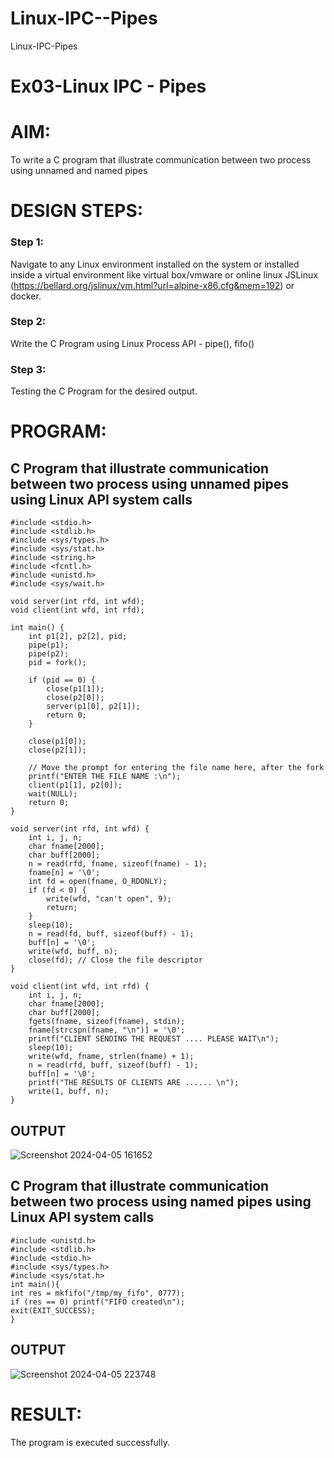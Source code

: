 # Linux-IPC--Pipes
Linux-IPC-Pipes


# Ex03-Linux IPC - Pipes

# AIM:
To write a C program that illustrate communication between two process using unnamed and named pipes

# DESIGN STEPS:

### Step 1:

Navigate to any Linux environment installed on the system or installed inside a virtual environment like virtual box/vmware or online linux JSLinux (https://bellard.org/jslinux/vm.html?url=alpine-x86.cfg&mem=192) or docker.

### Step 2:

Write the C Program using Linux Process API - pipe(), fifo()

### Step 3:

Testing the C Program for the desired output. 

# PROGRAM:

## C Program that illustrate communication between two process using unnamed pipes using Linux API system calls
```
#include <stdio.h>
#include <stdlib.h>
#include <sys/types.h>
#include <sys/stat.h>
#include <string.h>
#include <fcntl.h>
#include <unistd.h>
#include <sys/wait.h>

void server(int rfd, int wfd);
void client(int wfd, int rfd);

int main() {
    int p1[2], p2[2], pid;
    pipe(p1);
    pipe(p2);
    pid = fork();

    if (pid == 0) {
        close(p1[1]);
        close(p2[0]);
        server(p1[0], p2[1]);
        return 0;
    }

    close(p1[0]);
    close(p2[1]);

    // Move the prompt for entering the file name here, after the fork
    printf("ENTER THE FILE NAME :\n");
    client(p1[1], p2[0]);
    wait(NULL); 
    return 0;
}

void server(int rfd, int wfd) {
    int i, j, n;
    char fname[2000];
    char buff[2000];
    n = read(rfd, fname, sizeof(fname) - 1); 
    fname[n] = '\0';
    int fd = open(fname, O_RDONLY);
    if (fd < 0) {
        write(wfd, "can't open", 9);
        return;
    }
    sleep(10);
    n = read(fd, buff, sizeof(buff) - 1); 
    buff[n] = '\0';
    write(wfd, buff, n);
    close(fd); // Close the file descriptor
}

void client(int wfd, int rfd) {
    int i, j, n;
    char fname[2000];
    char buff[2000];
    fgets(fname, sizeof(fname), stdin);
    fname[strcspn(fname, "\n")] = '\0';
    printf("CLIENT SENDING THE REQUEST .... PLEASE WAIT\n");
    sleep(10);
    write(wfd, fname, strlen(fname) + 1); 
    n = read(rfd, buff, sizeof(buff) - 1); 
    buff[n] = '\0';
    printf("THE RESULTS OF CLIENTS ARE ...... \n");
    write(1, buff, n);
}
```




## OUTPUT
![Screenshot 2024-04-05 161652](https://github.com/EzhilsreeJ/Linux-IPC-Pipes/assets/144870412/4541c14c-6347-4478-b4f4-e4fbc87a5433)


## C Program that illustrate communication between two process using named pipes using Linux API system calls
```
#include <unistd.h>
#include <stdlib.h>
#include <stdio.h>
#include <sys/types.h>
#include <sys/stat.h>
int main(){
int res = mkfifo("/tmp/my_fifo", 0777);
if (res == 0) printf("FIFO created\n");
exit(EXIT_SUCCESS);
}
```

## OUTPUT
![Screenshot 2024-04-05 223748](https://github.com/EzhilsreeJ/Linux-IPC-Pipes/assets/144870412/60b4c57d-5f3a-4080-860e-c3c81e3ddc5f)


# RESULT:
The program is executed successfully.
